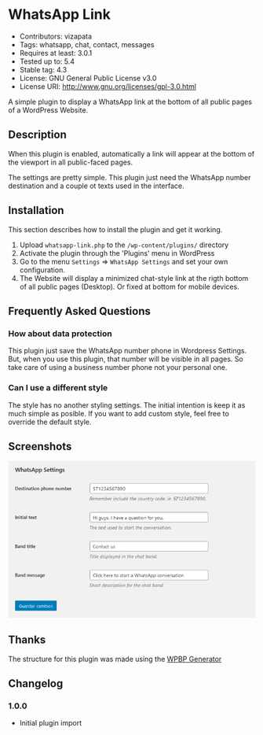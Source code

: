 # WhatsApp Link

- Contributors: vizapata
- Tags: whatsapp, chat, contact, messages
- Requires at least: 3.0.1
- Tested up to: 5.4
- Stable tag: 4.3
- License: GNU General Public License v3.0
- License URI: http://www.gnu.org/licenses/gpl-3.0.html

A simple plugin to display a WhatsApp link at the bottom of all public pages of a WordPress Website.

## Description

When this plugin is enabled, automatically a link will appear at the bottom of the viewport in all public-faced pages. 

The settings are pretty simple. This plugin just need the WhatsApp number destination and a couple ot texts used in the interface.


## Installation

This section describes how to install the plugin and get it working.

1. Upload `whatsapp-link.php` to the `/wp-content/plugins/` directory
2. Activate the plugin through the 'Plugins' menu in WordPress
3. Go to the menu `Settings` => `WhatsApp Settings` and set your own configuration.
4. The Website will display a minimized chat-style link at the rigth bottom of all public pages (Desktop). Or fixed at bottom for mobile devices.

## Frequently Asked Questions

### How about data protection

This plugin just save the WhatsApp number phone in Wordpress Settings. But, when you use this plugin, that number will be visible in all pages. So take care of using a business number phone not your personal one.

### Can I use a different style

The style has no another styling settings. The initial intention is keep it as much simple as posible. If you want to add custom style, feel free to override the default style.

## Screenshots

![screenshot](screenshot-1.png)

## Thanks

The structure for this plugin was made using the [WPBP Generator](https://github.com/WPBP/generator)

## Changelog

### 1.0.0
* Initial plugin import

